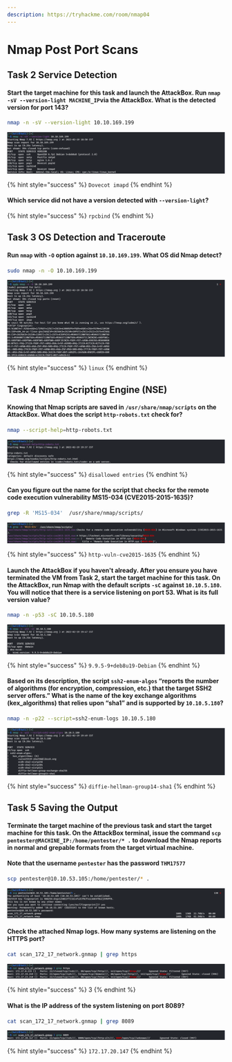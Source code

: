 ```yaml
---
description: https://tryhackme.com/room/nmap04
---
```


# Nmap Post Port Scans

## Task 2 Service Detection

#### Start the target machine for this task and launch the AttackBox. Run `nmap -sV --version-light MACHINE_IP`via the AttackBox. What is the detected version for port 143?

```bash
nmap -n -sV --version-light 10.10.169.199
```

![nmap -n -sV --version-light 10.10.169.199](<../../.gitbook/assets/Screenshot from 2022-02-19 18-51-44.png>)

{% hint style="success" %}
`Dovecot imapd`
{% endhint %}

#### Which service did not have a version detected with `--version-light`?

{% hint style="success" %}
`rpcbind`
{% endhint %}

## Task 3 OS Detection and Traceroute

#### Run `nmap` with `-O` option against `10.10.169.199`. What OS did Nmap detect?

```bash
sudo nmap -n -O 10.10.169.199
```

![sudo nmap -n -O 10.10.169.199](<../../.gitbook/assets/Screenshot from 2022-02-19 18-59-54.png>)

{% hint style="success" %}
`linux`
{% endhint %}

## Task 4 Nmap Scripting Engine (NSE)

#### Knowing that Nmap scripts are saved in `/usr/share/nmap/scripts` on the AttackBox. What does the script `http-robots.txt` check for?

```bash
nmap --script-help=http-robots.txt
```

![nmap --script-help=http-robots.txt](<../../.gitbook/assets/Screenshot from 2022-02-19 19-38-27.png>)

{% hint style="success" %}
`disallowed entries`
{% endhint %}

#### Can you figure out the name for the script that checks for the remote code execution vulnerability MS15-034 (CVE2015-2015-1635)?

```bash
grep -R 'MS15-034'  /usr/share/nmap/scripts/
```

![grep -R 'MS15-034' /usr/share/nmap/scripts/](<../../.gitbook/assets/Screenshot from 2022-02-19 19-41-46.png>)

{% hint style="success" %}
`http-vuln-cve2015-1635`
{% endhint %}

#### Launch the AttackBox if you haven't already. After you ensure you have terminated the VM from Task 2, start the target machine for this task. On the AttackBox, run Nmap with the default scripts `-sC` against `10.10.5.180`. You will notice that there is a service listening on port 53. What is its full version value?

```bash
nmap -n -p53 -sC 10.10.5.180
```

![nmap -n -p53 -sC 10.10.5.180](<../../.gitbook/assets/Screenshot from 2022-02-19 19-47-43.png>)

{% hint style="success" %}
`9.9.5-9+deb8u19-Debian`
{% endhint %}

#### Based on its description, the script `ssh2-enum-algos` “reports the number of algorithms (for encryption, compression, etc.) that the target SSH2 server offers.” What is the name of the key exchange algorithms (kex\_algorithms) that relies upon “sha1” and is supported by `10.10.5.180`?

```bash
nmap -n -p22 --script=ssh2-enum-logs 10.10.5.180
```

![nmap -n -p22 --script=ssh2-enum-logs 10.10.5.180](<../../.gitbook/assets/Screenshot from 2022-02-19 19-50-30.png>)

{% hint style="success" %}
`diffie-hellman-group14-sha1`
{% endhint %}

## Task 5 Saving the Output

#### Terminate the target machine of the previous task and start the target machine for this task. On the AttackBox terminal, issue the command `scp pentester@MACHINE_IP:/home/pentester/* .` to download the Nmap reports in normal and grepable formats from the target virtual machine.

#### Note that the username `pentester` has the password `THM17577`

```bash
scp pentester@10.10.53.105:/home/pentester/* . 
```

![scp pentester@10.10.53.105:/home/pentester/\* .](<../../.gitbook/assets/Screenshot from 2022-02-19 20-00-58.png>)

#### Check the attached Nmap logs. How many systems are listening on the HTTPS port?

```bash
cat scan_172_17_network.gnmap | grep https
```

![cat scan\_172\_17\_network.gnmap | grep https](<../../.gitbook/assets/Screenshot from 2022-02-19 20-03-17.png>)

{% hint style="success" %}
3
{% endhint %}

#### What is the IP address of the system listening on port 8089?

```bash
cat scan_172_17_network.gnmap | grep 8089
```

![cat scan\_172\_17\_network.gnmap | grep 8089](<../../.gitbook/assets/Screenshot from 2022-02-19 20-04-37.png>)

{% hint style="success" %}
`172.17.20.147`
{% endhint %}
